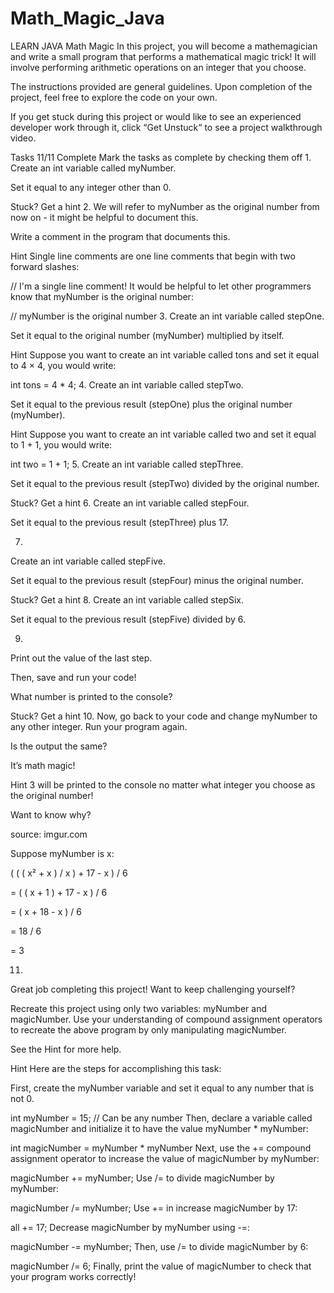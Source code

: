 # Math_Magic_Java
LEARN JAVA
Math Magic
In this project, you will become a mathemagician and write a small program that performs a mathematical magic trick! It will involve performing arithmetic operations on an integer that you choose.

The instructions provided are general guidelines. Upon completion of the project, feel free to explore the code on your own.

If you get stuck during this project or would like to see an experienced developer work through it, click “Get Unstuck“ to see a project walkthrough video.

Tasks
11/11 Complete
Mark the tasks as complete by checking them off
1.
Create an int variable called myNumber.

Set it equal to any integer other than 0.


Stuck? Get a hint
2.
We will refer to myNumber as the original number from now on - it might be helpful to document this.

Write a comment in the program that documents this.


Hint
Single line comments are one line comments that begin with two forward slashes:

// I'm a single line comment!
It would be helpful to let other programmers know that myNumber is the original number:

// myNumber is the original number
3.
Create an int variable called stepOne.

Set it equal to the original number (myNumber) multiplied by itself.


Hint
Suppose you want to create an int variable called tons and set it equal to 4 × 4, you would write:

int tons = 4 * 4;
4.
Create an int variable called stepTwo.

Set it equal to the previous result (stepOne) plus the original number (myNumber).


Hint
Suppose you want to create an int variable called two and set it equal to 1 + 1, you would write:

int two = 1 + 1;
5.
Create an int variable called stepThree.

Set it equal to the previous result (stepTwo) divided by the original number.


Stuck? Get a hint
6.
Create an int variable called stepFour.

Set it equal to the previous result (stepThree) plus 17.

7.
Create an int variable called stepFive.

Set it equal to the previous result (stepFour) minus the original number.


Stuck? Get a hint
8.
Create an int variable called stepSix.

Set it equal to the previous result (stepFive) divided by 6.

9.
Print out the value of the last step.

Then, save and run your code!

What number is printed to the console?


Stuck? Get a hint
10.
Now, go back to your code and change myNumber to any other integer. Run your program again.

Is the output the same?

It’s math magic!


Hint
3 will be printed to the console no matter what integer you choose as the original number!

Want to know why?

source: imgur.com

Suppose myNumber is x:

( ( ( x² + x ) / x ) + 17 - x ) / 6

= ( ( x + 1 ) + 17 - x ) / 6

= ( x + 18 - x ) / 6

= 18 / 6

= 3

11.
Great job completing this project! Want to keep challenging yourself?

Recreate this project using only two variables: myNumber and magicNumber. Use your understanding of compound assignment operators to recreate the above program by only manipulating magicNumber.

See the Hint for more help.


Hint
Here are the steps for accomplishing this task:

First, create the myNumber variable and set it equal to any number that is not 0.

int myNumber = 15; // Can be any number
Then, declare a variable called magicNumber and initialize it to have the value myNumber * myNumber:

int magicNumber = myNumber * myNumber
Next, use the += compound assignment operator to increase the value of magicNumber by myNumber:

magicNumber += myNumber;
Use /= to divide magicNumber by myNumber:

magicNumber /= myNumber;
Use += in increase magicNumber by 17:

all += 17;
Decrease magicNumber by myNumber using -=:

magicNumber -= myNumber;
Then, use /= to divide magicNumber by 6:

magicNumber /= 6;
Finally, print the value of magicNumber to check that your program works correctly!
